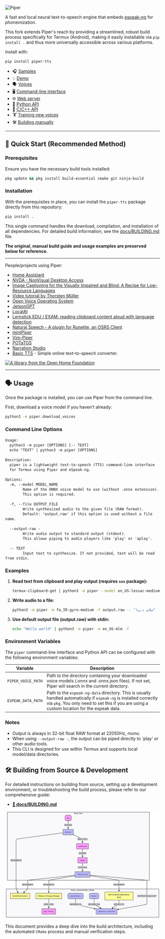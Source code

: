 ![Piper](etc/logo.png)

A fast and local neural text-to-speech engine that embeds [espeak-ng][] for phonemization.

This fork extends Piper's reach by providing a streamlined, robust build process specifically for Termux (Android), making it easily installable via `pip install .` and thus more universally accessible across various platforms.

Install with:

``` sh
pip install piper-tts
```

* 🎧 [Samples][samples]
* 💡 [Demo][demo]
* 🗣️ [Voices][voices]
* 🖥️ [Command-line interface][cli]
* 🌐 [Web server][api-http]
* 🐍 [Python API][api-python]
* 🔧 [C/C++ API][libpiper]
* 🏋️ [Training new voices][training]
* 🛠️ [Building manually][building]

---

## 🚀 Quick Start (Recommended Method)

### Prerequisites

Ensure you have the necessary build tools installed:

```bash
pkg update && pkg install build-essential cmake git ninja-build
```

### Installation

With the prerequisites in place, you can install the `piper-tts` package directly from this repository:

```bash
pip install .
```

This single command handles the download, compilation, and installation of all dependencies. For detailed build information, see the [docs/BUILDING.md](docs/BUILDING.md) file.

**The original, manual build guide and usage examples are preserved below for reference.**

---

People/projects using Piper:

* [Home Assistant](https://github.com/home-assistant/addons/blob/master/piper/README.md)
* [NVDA - NonVisual Desktop Access](https://www.nvaccess.org/post/in-process-8th-may-2023/#voices)
* [Image Captioning for the Visually Impaired and Blind: A Recipe for Low-Resource Languages](https://www.techrxiv.org/articles/preprint/Image_Captioning_for_the_Visually_Impaired_and_Blind_A_Recipe_for_Low-Resource_Languages/22133894)
* [Video tutorial by Thorsten Müller](https://youtu.be/rjq5eZoWWSo)
* [Open Voice Operating System](https://github.com/OpenVoiceOS/ovos-tts-plugin-piper)
* [JetsonGPT](https://github.com/shahizat/jetsonGPT)
* [LocalAI](https://github.com/go-skynet/LocalAI)
* [Lernstick EDU / EXAM: reading clipboard content aloud with language detection](https://lernstick.ch/)
* [Natural Speech - A plugin for Runelite, an OSRS Client](https://github.com/phyce/rl-natural-speech)
* [mintPiper](https://github.com/evuraan/mintPiper)
* [Vim-Piper](https://github.com/wolandark/vim-piper)
* [POTaTOS](https://www.youtube.com/watch?v=Dz95q6XYjwY)
* [Narration Studio](https://github.com/phyce/Narration-Studio)
* [Basic TTS](https://basictts.com/) - Simple online text-to-speech converter.

[![A library from the Open Home Foundation](https://www.openhomefoundation.org/badges/ohf-library.png)](https://www.openhomefoundation.org/)

---

## 🗣️ Usage

Once the package is installed, you can use Piper from the command line.

First, download a voice model if you haven't already:
```bash
python3 -m piper.download_voices
```

### Command Line Options

```
Usage:
  python3 -m piper [OPTIONS] [-- TEXT]
  echo "TEXT" | python3 -m piper [OPTIONS]

Description:
  piper is a lightweight text-to-speech (TTS) command-line interface
  for Termux using Piper and eSpeak-ng.

Options:
  -m, --model MODEL_NAME
        Name of the ONNX voice model to use (without .onnx extension).
        This option is required.

  -f, --file OUTPUT_FILE
        Write synthesized audio to the given file (RAW format).
        Default: 'output.raw' if this option is used without a file name.

  --output-raw -
        Write audio output to standard output (stdout).
        This allows piping to audio players like 'play' or 'aplay'.

  -- TEXT
        Input text to synthesize. If not provided, text will be read from stdin.
```

### Examples

1.  **Read text from clipboard and play output (requires `sox` package):**

    ```bash
    termux-clipboard-get | python3 -m piper --model en_US-lessac-medium --output-raw | play -t raw -r 22050 -e signed-integer -b 16 -c 1 -
    ```

2.  **Write audio to a file:**

    ```bash
    python3 -m piper -m fa_IR-gyro-medium -f output.raw -- "سلام دنیا"
    ```

3.  **Use default output file (output.raw) with stdin:**

    ```bash
    echo "Hello world" | python3 -m piper -m en_US-mlm -f
    ```

### Environment Variables

The `piper` command-line interface and Python API can be configured with the following environment variables:

| Variable | Description |
|---|---|
| `PIPER_VOICE_PATH` | Path to the directory containing your downloaded voice models (.onnx and .onnx.json files). If not set, Piper will search in the current directory. |
| `ESPEAK_DATA_PATH` | Path to the `espeak-ng-data` directory. This is usually handled automatically if `espeak-ng` is installed correctly via `pkg`. You only need to set this if you are using a custom location for the espeak data. |

### Notes

- Output is always in 32-bit float RAW format at 22050Hz, mono.
- When using `--output-raw -`, the output can be piped directly to 'play' or other audio tools.
- This CLI is designed for use within Termux and supports local model/data directories.

## 🛠️ Building from Source & Development

For detailed instructions on building from source, setting up a development environment, or troubleshooting the build process, please refer to our comprehensive guide:

*   **[📄 docs/BUILDING.md](docs/BUILDING.md)**

![Build Architecture](Architecture_materials/Mermaid_Piper_02.png)

This document provides a deep dive into the build architecture, including the automated `CMake` process and manual verification steps.
 

<!-- Links -->
[espeak-ng]: https://github.com/espeak-ng/espeak-ng
[cli]: https://github.com/OHF-Voice/piper1-gpl/blob/main/docs/CLI.md
[api-http]: https://github.com/OHF-Voice/piper1-gpl/blob/main/docs/API_HTTP.md
[api-python]: https://github.com/OHF-Voice/piper1-gpl/blob/main/docs/API_PYTHON.md
[training]: https://github.com/OHF-Voice/piper1-gpl/blob/main/docs/TRAINING.md
[building]: https://github.com/OHF-Voice/piper1-gpl/blob/main/docs/BUILDING.md
[voices]: https://github.com/OHF-Voice/piper1-gpl/blob/main/docs/VOICES.md
[samples]: https://rhasspy.github.io/piper-samples
[demo]: https://rhasspy.github.io/piper-samples/demo.html
[libpiper]: https://github.com/OHF-Voice/piper1-gpl/tree/main/libpiper
 
